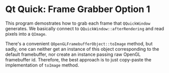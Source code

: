 
# Qt Quick: Frame Grabber Option 1

This program demostrates how to grab each frame that
`QQuickWindow` generates. We basically connect to
`QQuickWindow::afterRendering` and read pixels into a `QImage`.

There's a convenient `QOpenGLFramebufferObject::toImage` method,
but sadly, one can neither get an instance of this object corresponding
to the default framebuffer, nor create an instance passing raw OpenGL
framebuffer id. Therefore, the best approach is to just copy-paste
the implementation of `toImage` method.
